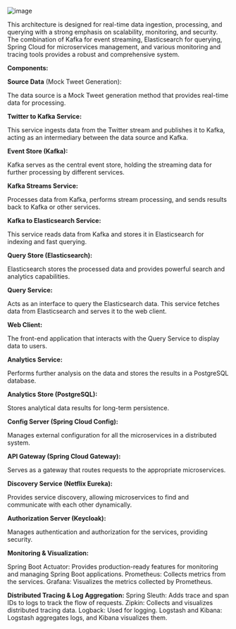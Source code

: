 ![image](https://github.com/vaibhavv1904/Event-Driven-Microservices/assets/41747438/5fd1f6f4-e421-4627-812f-5abe0867f293)

This architecture is designed for real-time data ingestion, processing, and querying with a strong emphasis on scalability, monitoring, and security. The combination of Kafka for event streaming, Elasticsearch for querying, Spring Cloud for microservices management, and various monitoring and tracing tools provides a robust and comprehensive system.

**Components:**

**Source Data** (Mock Tweet Generation):

The data source is a Mock Tweet generation method that provides real-time data for processing.

**Twitter to Kafka Service:**

This service ingests data from the Twitter stream and publishes it to Kafka, acting as an intermediary between the data source and Kafka.

**Event Store (Kafka):**

Kafka serves as the central event store, holding the streaming data for further processing by different services.

**Kafka Streams Service:**

Processes data from Kafka, performs stream processing, and sends results back to Kafka or other services.

**Kafka to Elasticsearch Service:**

This service reads data from Kafka and stores it in Elasticsearch for indexing and fast querying.

**Query Store (Elasticsearch):**

Elasticsearch stores the processed data and provides powerful search and analytics capabilities.

**Query Service:**

Acts as an interface to query the Elasticsearch data. This service fetches data from Elasticsearch and serves it to the web client.

**Web Client:**

The front-end application that interacts with the Query Service to display data to users.

**Analytics Service:**

Performs further analysis on the data and stores the results in a PostgreSQL database.

**Analytics Store (PostgreSQL):**

Stores analytical data results for long-term persistence.

**Config Server (Spring Cloud Config):**

Manages external configuration for all the microservices in a distributed system.

**API Gateway (Spring Cloud Gateway):**

Serves as a gateway that routes requests to the appropriate microservices.

**Discovery Service (Netflix Eureka):**

Provides service discovery, allowing microservices to find and communicate with each other dynamically.

**Authorization Server (Keycloak):**

Manages authentication and authorization for the services, providing security.

**Monitoring & Visualization:**

Spring Boot Actuator: Provides production-ready features for monitoring and managing Spring Boot applications.
Prometheus: Collects metrics from the services.
Grafana: Visualizes the metrics collected by Prometheus.

**Distributed Tracing & Log Aggregation:**
Spring Sleuth: Adds trace and span IDs to logs to track the flow of requests.
Zipkin: Collects and visualizes distributed tracing data.
Logback: Used for logging.
Logstash and Kibana: Logstash aggregates logs, and Kibana visualizes them.
